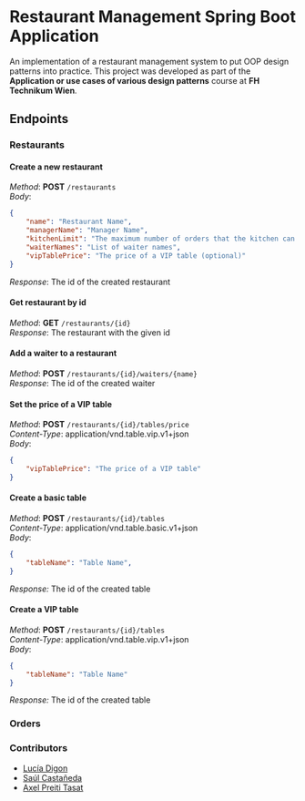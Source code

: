 # Restaurant Management Spring Boot Application
An implementation of a restaurant management system to put OOP design patterns into practice.
This project was developed as part of the **Application or use cases of various design patterns** course at **FH Technikum Wien**.

## Endpoints
### Restaurants
#### Create a new restaurant
_Method_: **POST** `/restaurants`  
_Body_:
```json
{
    "name": "Restaurant Name",
    "managerName": "Manager Name",
    "kitchenLimit": "The maximum number of orders that the kitchen can handle at the same time",
    "waiterNames": "List of waiter names",
    "vipTablePrice": "The price of a VIP table (optional)"
}
```
_Response_: The id of the created restaurant

#### Get restaurant by id
_Method_: **GET** `/restaurants/{id}`  
_Response_: The restaurant with the given id

#### Add a waiter to a restaurant
_Method_: **POST** `/restaurants/{id}/waiters/{name}`  
_Response_: The id of the created waiter

#### Set the price of a VIP table
_Method_: **POST** `/restaurants/{id}/tables/price`  
_Content-Type_: application/vnd.table.vip.v1+json  
_Body_:
```json
{
    "vipTablePrice": "The price of a VIP table"
}
```

#### Create a basic table
_Method_: **POST** `/restaurants/{id}/tables`    
_Content-Type_: application/vnd.table.basic.v1+json  
_Body_:
```json
{
    "tableName": "Table Name",
}
```
_Response:_ The id of the created table

#### Create a VIP table
_Method_: **POST** `/restaurants/{id}/tables`  
_Content-Type_: application/vnd.table.vip.v1+json  
_Body_:
```json
{
    "tableName": "Table Name"
}
```
_Response:_ The id of the created table


### Orders



### Contributors
- [Lucía Digon](https://github.com/ludigon)
- [Saúl Castañeda](https://github.com/saulex16)
- [Axel Preiti Tasat](https://github.com/AxelPreitiT)